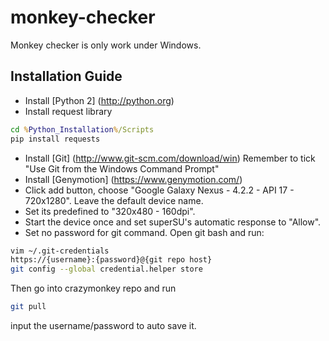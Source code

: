 # monkey-checker

Monkey checker is only work under Windows.

## Installation Guide
- Install [Python 2] (http://python.org)
- Install request library
```bat
cd %Python_Installation%/Scripts
pip install requests
```
- Install [Git] (http://www.git-scm.com/download/win)
Remember to tick "Use Git from the Windows Command Prompt"
- Install [Genymotion] (https://www.genymotion.com/)
- Click add button, choose "Google Galaxy Nexus - 4.2.2 - API 17 - 720x1280". Leave the default device name.
- Set its predefined to "320x480 - 160dpi".
- Start the device once and set superSU's automatic response to "Allow".
- Set no password for git command. Open git bash and run:
```Bash
vim ~/.git-credentials
https://{username}:{password}@{git repo host}
git config --global credential.helper store
```
Then go into crazymonkey repo and run
```Bash
git pull
```
input the username/password to auto save it.

